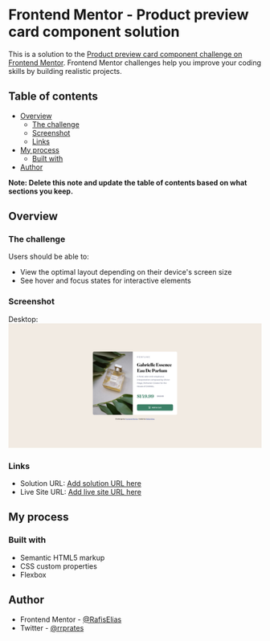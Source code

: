 # Frontend Mentor - Product preview card component solution

This is a solution to the [Product preview card component challenge on Frontend Mentor](https://www.frontendmentor.io/challenges/product-preview-card-component-GO7UmttRfa). Frontend Mentor challenges help you improve your coding skills by building realistic projects. 

## Table of contents

- [Overview](#overview)
  - [The challenge](#the-challenge)
  - [Screenshot](#screenshot)
  - [Links](#links)
- [My process](#my-process)
  - [Built with](#built-with)
- [Author](#author)

**Note: Delete this note and update the table of contents based on what sections you keep.**

## Overview

### The challenge

Users should be able to:

- View the optimal layout depending on their device's screen size
- See hover and focus states for interactive elements

### Screenshot
Desktop:
![Desktop](./images/screenshot.png)

<!-- mobile:
![Mobile](./images/screenshot.png) -->

### Links

- Solution URL: [Add solution URL here](https://github.com/RafisElias/product-preview-card)
- Live Site URL: [Add live site URL here](https://product-card-component-rafael.netlify.app/)

## My process

### Built with

- Semantic HTML5 markup
- CSS custom properties
- Flexbox

## Author

<!-- - Website - [Add your name here](https://www.your-site.com) -->
- Frontend Mentor - [@RafisElias](RafisElias)
- Twitter - [@rrprates](https://twitter.com/rrprates)
